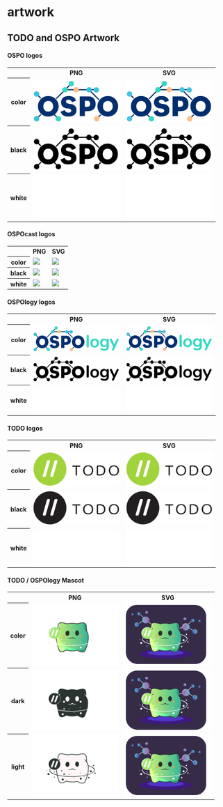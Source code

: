 # artwork
## TODO and OSPO Artwork

#### OSPO logos

<table>
    <tr>
        <th></th>
        <th colspan="1">PNG</th>
        <th colspan="1">SVG</th>
    </tr>
    <tr>
        <th>color</th>
        <td><img src="OSPO/OSPO-color.png" width="200"></td>
        <td><img src="OSPO/OSPO-color.svg" width="200"></td>
    </tr>
    <tr>
        <th>black</th>
        <td><img src="OSPO/OSPO-black.png" width="200"></td>
        <td><img src="OSPO/OSPO-black.svg" width="200"></td>
    </tr>
    <tr>
        <th>white</th>
        <td><img src="OSPO/OSPO-white.png" width="200"></td>
        <td><img src="OSPO/OSPO-white.svg" width="200"></td>
    </tr>
</table>

#### OSPOcast logos

<table>
    <tr>
        <th></th>
        <th colspan="1">PNG</th>
        <th colspan="1">SVG</th>
    </tr>
    <tr>
        <th>color</th>
        <td><img src="OSPOcast/OSPOcast-color.png" width="200"></td>
        <td><img src="OSPOcast/OSPOcast-color.svg" width="200"></td>
    </tr>
    <tr>
        <th>black</th>
        <td><img src="OSPOcast/OSPOcast-black.png" width="200"></td>
        <td><img src="OSPOcast/OSPOcast-black.svg" width="200"></td>
    </tr>
    <tr>
        <th>white</th>
        <td><img src="OSPOcast/OSPOcast-white.png" width="200"></td>
        <td><img src="OSPOcast/OSPOcast-white.svg" width="200"></td>
    </tr>
</table>

#### OSPOlogy logos

<table>
    <tr>
        <th></th>
        <th colspan="1">PNG</th>
        <th colspan="1">SVG</th>
    </tr>
    <tr>
        <th>color</th>
        <td><img src="OSPOlogy/OSPOlogy-color.png" width="200"></td>
        <td><img src="OSPOlogy/OSPOlogy-color.svg" width="200"></td>
    </tr>
    <tr>
        <th>black</th>
        <td><img src="OSPOlogy/OSPOlogy-black.png" width="200"></td>
        <td><img src="OSPOlogy/OSPOlogy-black.svg" width="200"></td>
    </tr>
    <tr>
        <th>white</th>
        <td><img src="OSPOlogy/OSPOlogy-white.png" width="200"></td>
        <td><img src="OSPOlogy/OSPOlogy-white.svg" width="200"></td>
    </tr>
</table>


#### TODO logos

<table>
    <tr>
        <th></th>
        <th colspan="1">PNG</th>
        <th colspan="1">SVG</th>
    </tr>
    <tr>
        <th>color</th>
        <td><img src="TODO/todo-color.png" width="200"></td>
        <td><img src="TODO/todo-color.svg" width="200"></td>
    </tr>
    <tr>
        <th>black</th>
        <td><img src="TODO/todo-black.png" width="200"></td>
        <td><img src="TODO/todo-black.svg" width="200"></td>
    </tr>
    <tr>
        <th>white</th>
        <td><img src="TODO/todo-white.png" width="200"></td>
        <td><img src="TODO/todo-white.svg" width="200"></td>
    </tr>
</table>

#### TODO / OSPOlogy Mascot

<table>
    <tr>
        <th></th>
        <th colspan="1">PNG</th>
        <th colspan="1">SVG</th>
    </tr>
    <tr>
        <th>color</th>
        <td><img src="Mascot/ospochi-lightcolor.png" width="200"></td>
        <td><img src="Mascot/ospochi.svg" width="200"></td>
    </tr>
    <tr>
        <th>dark</th>
        <td><img src="Mascot/ospochi-dark.png" width="200"></td>
        <td><img src="Mascot/ospochi.svg" width="200"></td>
    </tr>
    <tr>
        <th>light</th>
        <td><img src="Mascot/ospochi-light.png" width="200"></td>
        <td><img src="Mascot/ospochi.svg" width="200"></td>
    </tr>
</table>

